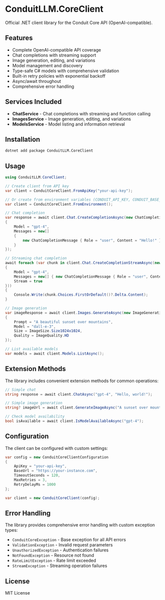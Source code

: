 # ConduitLLM.CoreClient

Official .NET client library for the Conduit Core API (OpenAI-compatible).

## Features

- Complete OpenAI-compatible API coverage
- Chat completions with streaming support
- Image generation, editing, and variations
- Model management and discovery
- Type-safe C# models with comprehensive validation
- Built-in retry policies with exponential backoff
- Async/await throughout
- Comprehensive error handling

## Services Included

- **ChatService** - Chat completions with streaming and function calling
- **ImagesService** - Image generation, editing, and variations
- **ModelsService** - Model listing and information retrieval

## Installation

```bash
dotnet add package ConduitLLM.CoreClient
```

## Usage

```csharp
using ConduitLLM.CoreClient;

// Create client from API key
var client = ConduitCoreClient.FromApiKey("your-api-key");

// Or create from environment variables (CONDUIT_API_KEY, CONDUIT_BASE_URL)
var client = ConduitCoreClient.FromEnvironment();

// Chat completion
var response = await client.Chat.CreateCompletionAsync(new ChatCompletionRequest
{
    Model = "gpt-4",
    Messages = new[]
    {
        new ChatCompletionMessage { Role = "user", Content = "Hello!" }
    }
});

// Streaming chat completion
await foreach (var chunk in client.Chat.CreateCompletionStreamAsync(new ChatCompletionRequest
{
    Model = "gpt-4",
    Messages = new[] { new ChatCompletionMessage { Role = "user", Content = "Hello!" } },
    Stream = true
}))
{
    Console.Write(chunk.Choices.FirstOrDefault()?.Delta.Content);
}

// Image generation
var imageResponse = await client.Images.GenerateAsync(new ImageGenerationRequest
{
    Prompt = "A beautiful sunset over mountains",
    Model = "dall-e-3",
    Size = ImageSize.Size1024x1024,
    Quality = ImageQuality.HD
});

// List available models
var models = await client.Models.ListAsync();
```

## Extension Methods

The library includes convenient extension methods for common operations:

```csharp
// Simple chat
string response = await client.ChatAsync("gpt-4", "Hello, world!");

// Simple image generation
string? imageUrl = await client.GenerateImageAsync("A sunset over mountains");

// Check model availability
bool isAvailable = await client.IsModelAvailableAsync("gpt-4");
```

## Configuration

The client can be configured with custom settings:

```csharp
var config = new ConduitCoreClientConfiguration
{
    ApiKey = "your-api-key",
    BaseUrl = "https://your-instance.com",
    TimeoutSeconds = 120,
    MaxRetries = 3,
    RetryDelayMs = 1000
};

var client = new ConduitCoreClient(config);
```

## Error Handling

The library provides comprehensive error handling with custom exception types:

- `ConduitCoreException` - Base exception for all API errors
- `ValidationException` - Invalid request parameters
- `UnauthorizedException` - Authentication failures
- `NotFoundException` - Resource not found
- `RateLimitException` - Rate limit exceeded
- `StreamException` - Streaming operation failures

## License

MIT License